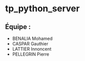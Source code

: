 # tp_python_server

## Équipe : 
* BENALIA Mohamed
* CASPAR Gauthier
* LATTIER Innoncent
* PELLEGRIN Pierre